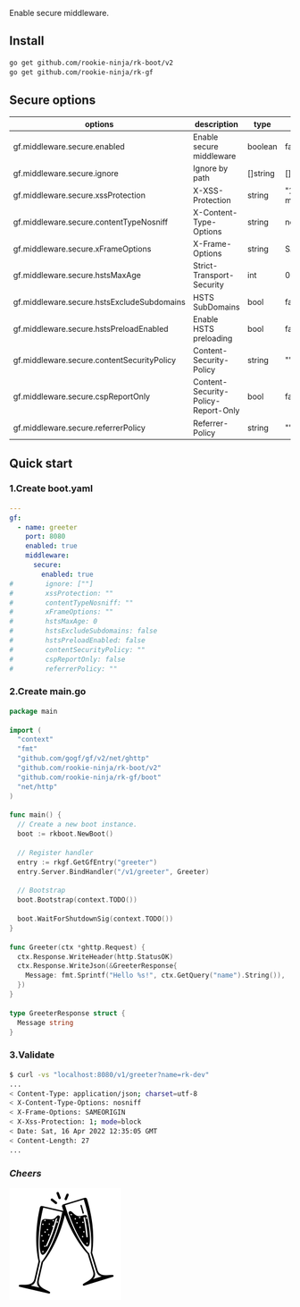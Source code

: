 Enable secure middleware.

## Install
```bash
go get github.com/rookie-ninja/rk-boot/v2
go get github.com/rookie-ninja/rk-gf
```

## Secure options
| options                                      | description                        | type     | default |
|----------------------------------------------|------------------------------------|----------|-----------------|
| gf.middleware.secure.enabled                 | Enable secure middleware           | boolean  | false           |
| gf.middleware.secure.ignore                | Ignore by path                     | []string | []    |
| gf.middleware.secure.xssProtection         | X-XSS-Protection                   | string   | "1; mode=block" |
| gf.middleware.secure.contentTypeNosniff    | X-Content-Type-Options             | string   | nosniff         |
| gf.middleware.secure.xFrameOptions         | X-Frame-Options                    | string   | SAMEORIGIN      |
| gf.middleware.secure.hstsMaxAge            | Strict-Transport-Security          | int      | 0               |
| gf.middleware.secure.hstsExcludeSubdomains | HSTS SubDomains                    | bool     | false           |
| gf.middleware.secure.hstsPreloadEnabled    | Enable HSTS preloading             | bool     | false           |
| gf.middleware.secure.contentSecurityPolicy | Content-Security-Policy            | string   | ""              |
| gf.middleware.secure.cspReportOnly         | Content-Security-Policy-Report-Only | bool     | false           |
| gf.middleware.secure.referrerPolicy        | Referrer-Policy                    | string   | ""              |

## Quick start
### 1.Create boot.yaml
```yaml
---
gf:
  - name: greeter
    port: 8080
    enabled: true
    middleware:
      secure:
        enabled: true
#        ignore: [""]
#        xssProtection: ""
#        contentTypeNosniff: ""
#        xFrameOptions: ""
#        hstsMaxAge: 0
#        hstsExcludeSubdomains: false
#        hstsPreloadEnabled: false
#        contentSecurityPolicy: ""
#        cspReportOnly: false
#        referrerPolicy: ""

```

### 2.Create main.go
```go
package main

import (
  "context"
  "fmt"
  "github.com/gogf/gf/v2/net/ghttp"
  "github.com/rookie-ninja/rk-boot/v2"
  "github.com/rookie-ninja/rk-gf/boot"
  "net/http"
)

func main() {
  // Create a new boot instance.
  boot := rkboot.NewBoot()

  // Register handler
  entry := rkgf.GetGfEntry("greeter")
  entry.Server.BindHandler("/v1/greeter", Greeter)

  // Bootstrap
  boot.Bootstrap(context.TODO())

  boot.WaitForShutdownSig(context.TODO())
}

func Greeter(ctx *ghttp.Request) {
  ctx.Response.WriteHeader(http.StatusOK)
  ctx.Response.WriteJson(&GreeterResponse{
    Message: fmt.Sprintf("Hello %s!", ctx.GetQuery("name").String()),
  })
}

type GreeterResponse struct {
  Message string
}
```

### 3.Validate
```bash
$ curl -vs "localhost:8080/v1/greeter?name=rk-dev"
...
< Content-Type: application/json; charset=utf-8
< X-Content-Type-Options: nosniff
< X-Frame-Options: SAMEORIGIN
< X-Xss-Protection: 1; mode=block
< Date: Sat, 16 Apr 2022 12:35:05 GMT
< Content-Length: 27
...
```

### _**Cheers**_
![](../../../img/user-guide/cheers.png)
